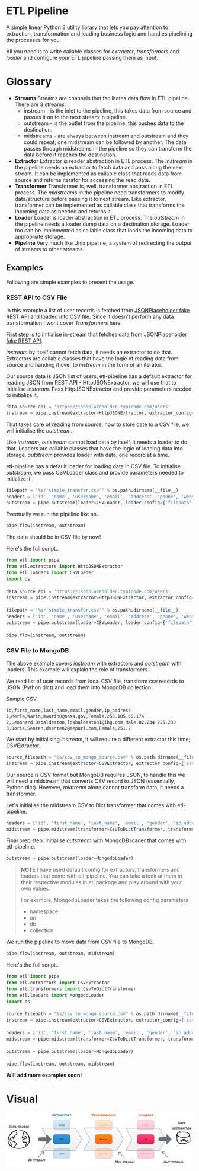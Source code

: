 # ETL Pipeline

A simple linear Python 3 utility library that lets you pay attention to extraction, transformation and loading business logic and handles pipelining the processes for you.

All you need is to write callable classes for *extractor*, *transformers* and *loader* and configure your ETL pipeline passing them as input.

# Glossary
* **Streams**
Streams are channels that facilitates data flow in ETL pipeline. There are 3 streams:
  * instream - is the inlet to the pipeline, this takes data from source and passes it on to the next stream in pipeline.
  * outstream - is the outlet from the pipeline, this pushes data to the destination.
  * midstreams - are always between instream and outstream and they could repeat; one midstream can be followed by another. The data passes through midstreams in the pipeline so they can transform the data before it reaches the destination.
* **Extractor**
Extractor is reader abstraction in ETL process. The _instream_ in the pipeline needs an extractor to fetch data and pass along the next stream. It can be implemented as callable class that reads data from source and returns iterator for accessing the read data.
* **Transformer**
Transformer is, well, transformer abstraction in ETL process. The _midstreams_ in the pipeline need transformers to modify data/structure before passing it to next stream. Like extractor, transformer can be implemented as callable class that transforms the incoming data as needed and returns it.
* **Loader**
Loader is loader abstraction in ETL process. The _outstream_ in the pipeline needs a loader dump data on a destination storage. Loader too can be implemented as callable class that loads the incoming data to appropriate storage.
* **Pipeline**
Very much like Unix pipeline, a system of redirecting the output of streams to other streams.


## Examples
Following are simple examples to present the usage.

### REST API to CSV File

In this example a list of user records is fetched from [JSONPlaceholder fake REST API](https://jsonplaceholder.typicode.com/) and loaded into CSV file. Since it doesn't perform any data transformation I wont cover *Transformers* here.

First step is to initialise in-stream that fetches data from [JSONPlaceholder fake REST API](https://jsonplaceholder.typicode.com/).

_instream_ by itself cannot fetch data, it needs an extractor to do that. Extractors are callable classes that have the logic of reading data from source and handing it over to _instream_ in the form of an iterator.

Our source data is JSON list of users, etl-pipeline has a default extractor for reading JSON from REST API - HttpJSONExtractor, we will use that to initialise _instream_. Pass HttpJSONExtractor and provide parameters needed to initialize it.
```python
data_source_api = 'https://jsonplaceholder.typicode.com/users'
instream = pipe.instream(extractor=HttpJSONExtractor, extractor_config={'url': data_source_api})
```

That takes care of reading from source, now to store date to a CSV file, we will initialise the _outstream_.

Like _instream_, _outstream_ cannot load data by itself, it needs a loader to do that. Loaders are callable classes that have the logic of loading data into storage. _outstream_ provides loader with data, one record at a time.

etl-pipeline has a default loader for loading data in CSV file. To initialise _outstream_, we pass CSVLoader class and provide parameters needed to initialize it.
```python
filepath = "%s/'simple_transfer.csv'" % os.path.dirname(__file__)
headers = ['id', 'name', 'username', 'email', 'address', 'phone', 'website', 'company']
outstream = pipe.outstream(loader=CSVLoader, loader_config={'filepath': filepath, 'headers': headers})
```

Eventually we run the pipeline like so..
```python
pipe.flow(instream, outstream)
```
The data should be in CSV file by now!

Here's the full script..
```python
from etl import pipe
from etl.extractors import HttpJSONExtractor
from etl.loaders import CSVLoader
import os

data_source_api = 'https://jsonplaceholder.typicode.com/users'
instream = pipe.instream(extractor=HttpJSONExtractor, extractor_config={'url': data_source_api})

filepath = "%s/'simple_transfer.csv'" % os.path.dirname(__file__)
headers = ['id', 'name', 'username', 'email', 'address', 'phone', 'website', 'company']
outstream = pipe.outstream(loader=CSVLoader, loader_config={'filepath': filepath, 'headers': headers})

pipe.flow(instream, outstream)
```


### CSV File to MongoDB

The above example covers _instream_ with extractors and _outstream_ with loaders. This example will explain the role of transformers.

We read list of user records from local CSV file, transform csv records to JSON (Python dict) and load them into MongoDB collection.

Sample CSV:
```csv
id,first_name,last_name,email,gender,ip_address
1,Merla,Warin,mwarin0@nasa.gov,Female,255.185.60.174
2,Leonhard,Osbaldeston,losbaldeston1@ihg.com,Male,82.234.225.230
3,Dorie,Senten,dsenten2@eepurl.com,Female,251.2
```

We start by initialising _instream_, it will require a different extractor this time; CSVExtractor.


```python
source_filepath = "%s/csv_to_mongo_source.csv" % os.path.dirname(__file__)
instream = pipe.instream(extractor=CSVExtractor, extractor_config={'csv_file_path': source_filepath})
```
Our source is CSV format but MongoDB requires JSON, to handle this we will need a midstream that converts CSV record to JSON (essentially, Python dict). However, _midtream_ alone cannot transform data, it needs a transformer.

Let's initialise the midstream CSV to Dict transformer that comes with etl-pipeline.

```python
headers = ['id', 'first_name', 'last_name', 'email', 'gender', 'ip_address']
midstream = pipe.midstream(transformer=CsvToDictTransformer, transformer_config={'headers': headers})
```

Final prep step: initialise _outstream_ with MongoDB loader that comes with etl-pipeline.

```python
outstream = pipe.outstream(loader=MongodbLoader)
```
> **NOTE**
> I have used default config for extractors, transformers and loaders that come with etl-pipeline. You can take a look at them in their respective modules in etl package and play around with your own values.
>
> For example, MongodbLoader takes the following config parameters
>
>   - namespace
>   - uri
>   - db
>   - collection

We run the pipeline to move data from CSV file to MongoDB.
```python
pipe.flow(instream, outstream, midstream)
```


Here's the full script..
```python
from etl import pipe
from etl.extractors import CSVExtractor
from etl.transformers import CsvToDictTransformer
from etl.loaders import MongodbLoader
import os

source_filepath = "%s/csv_to_mongo_source.csv" % os.path.dirname(__file__)
instream = pipe.instream(extractor=CSVExtractor, extractor_config={'csv_file_path': source_filepath})

headers = ['id', 'first_name', 'last_name', 'email', 'gender', 'ip_address']
midstream = pipe.midstream(transformer=CsvToDictTransformer, transformer_config={'headers': headers})

outstream = pipe.outstream(loader=MongodbLoader)

pipe.flow(instream, outstream, midstream)
```

**Will add more examples soon!**

# Visual
![alt text](diagram.png "ETL pipeline")
